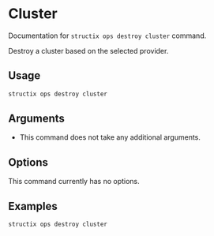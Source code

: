 # Cluster

Documentation for `structix ops destroy cluster` command.

Destroy a cluster based on the selected provider.

## Usage

```bash
structix ops destroy cluster
```

## Arguments

-   This command does not take any additional arguments.

## Options

This command currently has no options.

## Examples

```bash
structix ops destroy cluster
```